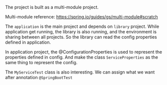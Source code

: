 The project is built as a multi-module project.

Multi-module reference: https://spring.io/guides/gs/multi-module#scratch

The `application` is the main project and depends on `library` project. While application get running, the library is also running, and the environment is sharing between all projects. So the library can read the config properties defined in application.

In application project, the @ConfigurationProperties is used to represent the properties defined in config. And make the class `ServiceProperties` as the same thing to represent the config.

The `MyServiceTest` class is also interesting. We can assign what we want after annotation `@SpringBootTest`